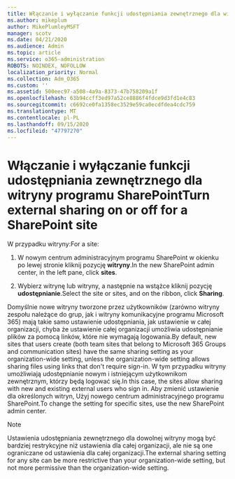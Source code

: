 ```yaml
---
title: Włączanie i wyłączanie funkcji udostępniania zewnętrznego dla witryny programu SharePoint
ms.author: mikeplum
author: MikePlumleyMSFT
manager: scotv
ms.date: 04/21/2020
ms.audience: Admin
ms.topic: article
ms.service: o365-administration
ROBOTS: NOINDEX, NOFOLLOW
localization_priority: Normal
ms.collection: Adm_O365
ms.custom: ''
ms.assetid: 500eec97-a508-4a9a-8373-47b758209a1f
ms.openlocfilehash: 63b94ccff3ed97a52ce8886f4fdce9d3fd1e4c83
ms.sourcegitcommit: c6692ce0fa1358ec3529e59ca0ecdfdea4cdc759
ms.translationtype: MT
ms.contentlocale: pl-PL
ms.lasthandoff: 09/15/2020
ms.locfileid: "47797270"
---
```

# <a name="turn-external-sharing-on-or-off-for-a-sharepoint-site"></a><span data-ttu-id="dbd4a-102">Włączanie i wyłączanie funkcji udostępniania zewnętrznego dla witryny programu SharePoint</span><span class="sxs-lookup"><span data-stu-id="dbd4a-102">Turn external sharing on or off for a SharePoint site</span></span>

<span data-ttu-id="dbd4a-103">W przypadku witryny:</span><span class="sxs-lookup"><span data-stu-id="dbd4a-103">For a site:</span></span>
  
1. <span data-ttu-id="dbd4a-104">W nowym centrum administracyjnym programu SharePoint w okienku po lewej stronie kliknij pozycję **witryny**.</span><span class="sxs-lookup"><span data-stu-id="dbd4a-104">In the new SharePoint admin center, in the left pane, click **sites**.</span></span>
    
2. <span data-ttu-id="dbd4a-105">Wybierz witrynę lub witryny, a następnie na wstążce kliknij pozycję **udostępnianie**.</span><span class="sxs-lookup"><span data-stu-id="dbd4a-105">Select the site or sites, and on the ribbon, click **Sharing**.</span></span>
    
<span data-ttu-id="dbd4a-106">Domyślnie nowe witryny tworzone przez użytkowników (zarówno witryny zespołu należące do grup, jak i witryny komunikacyjne programu Microsoft 365) mają takie samo ustawienie udostępniania, jak ustawienie w całej organizacji, chyba że ustawienie całej organizacji umożliwia udostępnianie plików za pomocą linków, które nie wymagają logowania.</span><span class="sxs-lookup"><span data-stu-id="dbd4a-106">By default, new sites that users create (both team sites that belong to Microsoft 365 Groups and communication sites) have the same sharing setting as your organization-wide setting, unless the organization-wide setting allows sharing files using links that don't require sign-in.</span></span> <span data-ttu-id="dbd4a-107">W tym przypadku witryny umożliwiają udostępnianie nowym i istniejącym użytkownikom zewnętrznym, którzy będą logować się.</span><span class="sxs-lookup"><span data-stu-id="dbd4a-107">In this case, the sites allow sharing with new and existing external users who sign in.</span></span> <span data-ttu-id="dbd4a-108">Aby zmienić ustawienie dla określonych witryn, Użyj nowego centrum administracyjnego programu SharePoint.</span><span class="sxs-lookup"><span data-stu-id="dbd4a-108">To change the setting for specific sites, use the new SharePoint admin center.</span></span>
  
> [!NOTE]
> <span data-ttu-id="dbd4a-109">Ustawienia udostępniania zewnętrznego dla dowolnej witryny mogą być bardziej restrykcyjne niż ustawienia dla całej organizacji, ale nie są one ograniczane od ustawienia dla całej organizacji.</span><span class="sxs-lookup"><span data-stu-id="dbd4a-109">The external sharing setting for any site can be more restrictive than your organization-wide setting, but not more permissive than the organization-wide setting.</span></span> 
  

